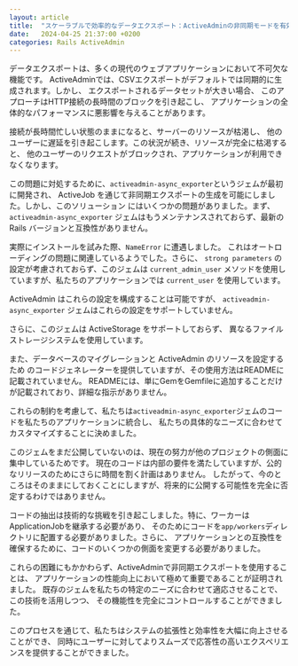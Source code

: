 ```yaml
---
layout: article
title:  "スケーラブルで効率的なデータエクスポート：ActiveAdminの非同期モードを有効にする"
date:   2024-04-25 21:37:00 +0200
categories: Rails ActiveAdmin
---
```

データエクスポートは、多くの現代のウェブアプリケーションにおいて不可欠な機能です。
ActiveAdminでは、CSVエクスポートがデフォルトでは同期的に生成されます。しかし、
エクスポートされるデータセットが大きい場合、
このアプローチはHTTP接続の長時間のブロックを引き起こし、
アプリケーションの全体的なパフォーマンスに悪影響を与えることがあります。

接続が長時間忙しい状態のままになると、サーバーのリソースが枯渇し、
他のユーザーに遅延を引き起こします。この状況が続き、リソースが完全に枯渇すると、
他のユーザーのリクエストがブロックされ、アプリケーションが利用できなくなります。

この問題に対処するために、`activeadmin-async_exporter`というジェムが最初に開発され、
ActiveJob を通じて非同期エクスポートの生成を可能にしました。しかし、このソリューション
にはいくつかの問題がありました。まず、`activeadmin-async_exporter`
ジェムはもうメンテナンスされておらず、最新の Rails バージョンと互換性がありません。

実際にインストールを試みた際、`NameError` に遭遇しました。
これはオートローディングの問題に関連しているようでした。さらに、
`strong parameters` の設定が考慮されておらず、このジェムは `current_admin_user`
メソッドを使用していますが、私たちのアプリケーションでは `current_user` を使用しています。

ActiveAdmin はこれらの設定を構成することは可能ですが、
`activeadmin-async_exporter` ジェムはこれらの設定をサポートしていません。

さらに、このジェムは ActiveStorage をサポートしておらず、
異なるファイルストレージシステムを使用しています。

また、データベースのマイグレーションと ActiveAdmin のリソースを設定するため
のコードジェネレーターを提供していますが、その使用方法はREADMEに記載されていません。
READMEには、単にGemをGemfileに追加することだけが記載されており、詳細な指示がありません。

これらの制約を考慮して、私たちは`activeadmin-async_exporter`ジェムのコードを私たちのアプリケーションに統合し、
私たちの具体的なニーズに合わせてカスタマイズすることに決めました。

このジェムをまだ公開していないのは、現在の努力が他のプロジェクトの側面に集中しているためです。
現在のコードは内部の要件を満たしていますが、公的なリリースのためにさらに時間を割く計画はありません。
したがって、今のところはそのままにしておくことにしますが、将来的に公開する可能性を完全に否定するわけではありません。

コードの抽出は技術的な挑戦を引き起こしました。特に、ワーカーはApplicationJobを継承する必要があり、
そのためにコードを`app/workers`ディレクトリに配置する必要がありました。さらに、
アプリケーションとの互換性を確保するために、コードのいくつかの側面を変更する必要がありました。

これらの困難にもかかわらず、ActiveAdminで非同期エクスポートを使用することは、
アプリケーションの性能向上において極めて重要であることが証明されました。
既存のジェムを私たちの特定のニーズに合わせて適応させることで、この技術を活用しつつ、
その機能性を完全にコントロールすることができました。

このプロセスを通じて、私たちはシステムの拡張性と効率性を大幅に向上させることができ、
同時にユーザーに対してよりスムーズで応答性の高いエクスペリエンスを提供することができました。
